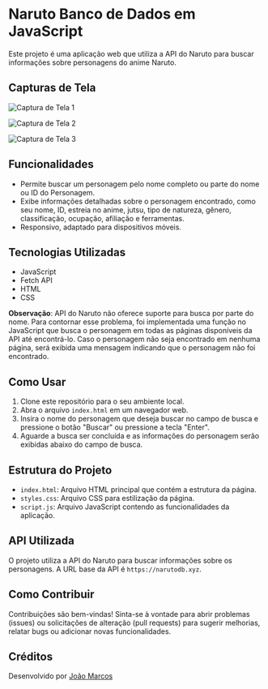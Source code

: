 # Naruto Banco de Dados em JavaScript

Este projeto é uma aplicação web que utiliza a API do Naruto para buscar informações sobre personagens do anime Naruto.

## Capturas de Tela

![Captura de Tela 1](https://blogger.googleusercontent.com/img/a/AVvXsEi6vVHFfj_LA98dT_6XSpu4sNNYEdRWvoAEDvWith5lV7vvrlPz1mUnyIRI2UBWDJ4krCjhSqBsWerN3RdHqVTWS1skQ2V2xhtpguYTaX9BAAaaQuqkBXolVOCVY_zkWE1eRMHh17P1HsGkPLJVWVMOTQfHMVfvh45AK5dCsYkNsq0PX4fsg_OujHLmXUBo)

![Captura de Tela 2](https://blogger.googleusercontent.com/img/a/AVvXsEjR88I4KUUjQmbshX78Sbx0o1CaOiBL1MORP7rIF45qTEGTmgG86H3GDqIHz2Zqo46d-xcJRcar4NPkb0tEGMX03TXvck_GqKODb7UbzTKz65CtMywM_POEC9vptSvF7buktsr40Wn0rSe-LvJstRkAPm6g-AHOk9KEyG9VNVOE1A5iUTX7Kc_HMY2c_cf0)

![Captura de Tela 3](https://blogger.googleusercontent.com/img/a/AVvXsEhLLySnSODpFGybXPVOXWY5TqTCfRPM6ECt7Vzg8-EU7_jKGSn-dfWpVqKEju1TXfdcelEKHaqqiIY7HfqOfxsMCQo57cfvvdb57Hr1nUBAAjI7Xp0D96GEiEKZ5GCjVxP4WC7tLLrCHieKKjHWsa4GvcK4cuDXYLe8tS4h9sVlPbC5hZ-jpMfuCrAmchSl)

## Funcionalidades

- Permite buscar um personagem pelo nome completo ou parte do nome ou ID do Personagem.
- Exibe informações detalhadas sobre o personagem encontrado, como seu nome, ID, estreia no anime, jutsu, tipo de natureza, gênero, classificação, ocupação, afiliação e ferramentas.
- Responsivo, adaptado para dispositivos móveis.

## Tecnologias Utilizadas

- JavaScript
- Fetch API
- HTML
- CSS

**Observação**: API do Naruto não oferece suporte para busca por parte do nome. Para contornar esse problema, foi implementada uma função no JavaScript que busca o personagem em todas as páginas disponíveis da API até encontrá-lo. Caso o personagem não seja encontrado em nenhuma página, será exibida uma mensagem indicando que o personagem não foi encontrado.

## Como Usar

1. Clone este repositório para o seu ambiente local.
2. Abra o arquivo `index.html` em um navegador web.
3. Insira o nome do personagem que deseja buscar no campo de busca e pressione o botão "Buscar" ou pressione a tecla "Enter".
4. Aguarde a busca ser concluída e as informações do personagem serão exibidas abaixo do campo de busca.

## Estrutura do Projeto

- `index.html`: Arquivo HTML principal que contém a estrutura da página.
- `styles.css`: Arquivo CSS para estilização da página.
- `script.js`: Arquivo JavaScript contendo as funcionalidades da aplicação.

## API Utilizada

O projeto utiliza a API do Naruto para buscar informações sobre os personagens. A URL base da API é `https://narutodb.xyz`.

## Como Contribuir

Contribuições são bem-vindas! Sinta-se à vontade para abrir problemas (issues) ou solicitações de alteração (pull requests) para sugerir melhorias, relatar bugs ou adicionar novas funcionalidades.

## Créditos

Desenvolvido por [João Marcos](https://linkes.jm7087.com)
